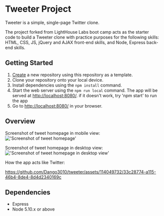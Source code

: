 # Tweeter Project

Tweeter is a simple, single-page Twitter clone.

The project forked from LightHouse Labs boot camp acts as the starter code to build a Tweeter clone with practice purposes for the following skills: HTML, CSS, JS, jQuery and AJAX front-end skills, and Node, Express back-end skills.

## Getting Started

1. [Create](https://docs.github.com/en/repositories/creating-and-managing-repositories/creating-a-repository-from-a-template) a new repository using this repository as a template.
2. Clone your repository onto your local device.
3. Install dependencies using the `npm install` command.
3. Start the web server using the `npm run local` command. The app will be served at <http://localhost:8080/>.
  if it doesn't work, try 'npm start' to run the app
4. Go to <http://localhost:8080/> in your browser.

## Overview

Screenshot of tweet homepage in mobile view:
!['Screenshot of tweet homepage'](https://user-images.githubusercontent.com/114049732/210890819-5f37c28e-6a48-4f4f-a3fa-ce6711239f65.png)

Screenshot of tweet homepage in desktop view:
!['Screenshot of tweet homepage in desktop view'](https://user-images.githubusercontent.com/114049732/210890706-02b6719d-2ffc-4e5b-a804-b48732e42639.png)

How the app acts like Twitter:

https://github.com/Dango3010/tweeter/assets/114049732/33c28774-a115-46b4-8de4-8d4d2340169c


## Dependencies

- Express
- Node 5.10.x or above
